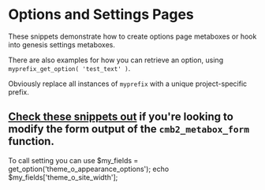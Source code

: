 Options and Settings Pages
==========

These snippets demonstrate how to create options page metaboxes or hook into genesis settings metaboxes.

There are also examples for how you can retrieve an option, using `myprefix_get_option( 'test_text' )`. 

Obviously replace all instances of `myprefix` with a unique project-specific prefix.

[Check these snippets out](https://github.com/WebDevStudios/CMB2-Snippet-Library/tree/master/helper-functions) if you're looking to modify the form output of the `cmb2_metabox_form` function.
-------------------------------------------------------------
To call setting you can use
	$my_fields = get_option('theme_o_appearance_options');
    echo $my_fields['theme_o_site_width'];

